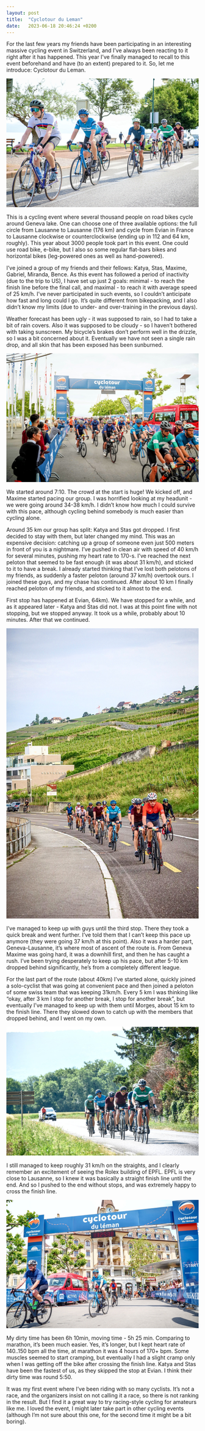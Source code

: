 ```yaml
---
layout: post
title:  "Cyclotour du Leman"
date:   2023-06-18 20:46:24 +0200
---
```


For the last few years my friends have been participating in an interesting massive cycling event in Switzerland, and I’ve always been reacting to it right after it has happened. This year I’ve finally managed to recall to this event beforehand and have (to an extent) prepared to it. So, let me introduce: Cyclotour du Leman.

![]( /assets/images/cyclotour_du_leman_2023/cyclotour_peloton_2.jpg )

This is a cycling event where several thousand people on road bikes cycle around Geneva lake. One can choose one of three available options: the full circle from Lausanne to Lausanne (176 km) and cycle from Evian in France to Lausanne clockwise or counterclockwise (ending up in 112 and 64 km, roughly). This year about 3000 people took part in this event. One could use road bike, e-bike, but I also so some regular flat-bars bikes and horizontal bikes (leg-powered ones as well as hand-powered). 

I’ve joined a group of my friends and their fellows: Katya, Stas, Maxime, Gabriel, Miranda, Bence. As this event has followed a period of inactivity (due to the trip to US), I have set up just 2 goals: minimal - to reach the finish line before the final call, and maximal - to reach it with average speed of 25 km/h. I’ve never participated in such events, so I couldn’t anticipate how fast and long could I go. It’s quite different from bikepacking, and I also didn’t know my limits (due to under- and over-training in the previous days). 

Weather forecast has been ugly - it was supposed to rain, so I had to take a bit of rain covers. Also it was supposed to be cloudy - so I haven’t bothered with taking sunscreen. My bicycle’s brakes don’t perform well in the drizzle, so I was a bit concerned about it. Eventually we have not seen a single rain drop, and all skin that has been exposed has been sunburned.

![]( /assets/images/cyclotour_du_leman_2023/cyclotour_start.jpg ) 

We started around 7:10. The crowd at the start is huge! We kicked off, and Maxime started pacing our group. I was horrified looking at my headunit - we were going around 34-38 km/h. I didn’t know how much I could survive with this pace, although cycling behind somebody is much easier than cycling alone. 

Around 35 km our group has split: Katya and Stas got dropped. I first decided to stay with them, but later changed my mind. This was an expensive decision: catching up a group of someone even just 500 meters in front of you is a nightmare. I’ve pushed in clean air with speed of 40 km/h for several minutes, pushing my heart rate to 170-s. I’ve reached the next peloton that seemed to be fast enough (it was about 31 km/h), and sticked to it to have a break. I already started thinking that I’ve lost both pelotons of my friends, as suddenly a faster peloton (around 37 km/h) overtook ours. I joined these guys, and my chase has continued. After about 10 km I finally reached peloton of my friends, and sticked to it almost to the end. 

First stop has happened at Evian, 64km). We have stopped for a while, and as it appeared later - Katya and Stas did not. I was at this point fine with not stopping, but we stopped anyway. It took us a while, probably about 10 minutes. After that we continued. 

![]( /assets/images/cyclotour_du_leman_2023/cyclotour_peloton_1.jpg )

I’ve managed to keep up with guys until the third stop. There they took a quick break and went further. I’ve told them that I can’t keep this pace up anymore (they were going 37 km/h at this point). Also it was a harder part, Geneva-Lausanne, it’s where most of ascent of the route is. From Geneva Maxime was going hard, it was a downhill first, and then he has caught a rush. I’ve been trying desperately to keep up his pace, but after 5-10 km dropped behind significantly, he’s from a completely different league.

For the last part of the route (about 40km) I’ve started alone, quickly joined a solo-cyclist that was going at convenient pace and then joined a peloton of some swiss team that was keeping 31km/h. Every 5 km I was thinking like “okay, after 3 km I stop for another break, I stop for another break”, but eventually I’ve managed to keep up with them until Morges, about 15 km to the finish line. There they slowed down to catch up with the members that dropped behind, and I went on my own.

![]( /assets/images/cyclotour_du_leman_2023/cyclotour_peloton_3.jpg )

I still managed to keep roughly 31 km/h on the straights, and I clearly remember an excitement of seeing the Rolex building of EPFL. EPFL is very close to Lausanne, so I knew it was basically a straight finish line until the end. And so I pushed to the end without stops, and was extremely happy to cross the finish line.

![]( /assets/images/cyclotour_du_leman_2023/cyclotour_finish.jpg ) 

My dirty time has been 6h 10min, moving time - 5h 25 min. Comparing to marathon, it’s been much easier. Yes, it’s longer, but I kept heart rate of 140..150 bpm all the time, at marathon it was 4 hours of 170+ bpm. Some muscles seemed to start cramping, but eventually I had a slight cramp only when I was getting off the bike after crossing the finish line. Katya and Stas have been the fastest of us, as they skipped the stop at Evian. I think their dirty time was round 5:50. 

It was my first event where I’ve been riding with so many cyclists. It’s not a race, and the organizers insist on not calling it a race, so there is not ranking in the result. But I find it a great way to try racing-style cycling for amateurs like me. I loved the event, I might later take part in other cycling events (although I’m not sure about this one, for the second time it might be a bit boring).